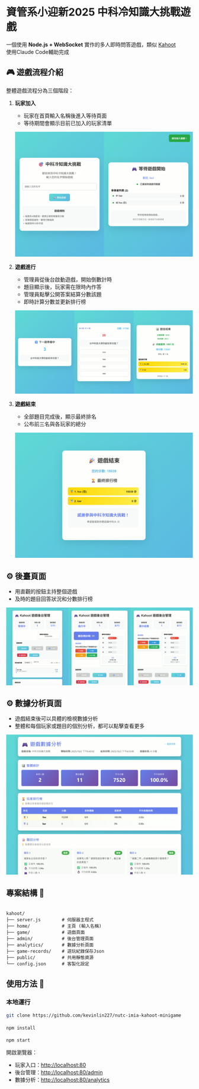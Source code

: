# 資管系小迎新2025 中科冷知識大挑戰遊戲

一個使用 **Node.js + WebSocket** 實作的多人即時問答遊戲，類似 [Kahoot](https://kahoot.com/)  
使用Claude Code輔助完成

## 🎮 遊戲流程介紹

整體遊戲流程分為三個階段：

1. **玩家加入**
   - 玩家在首頁輸入名稱後進入等待頁面  
   - 等待期間會顯示目前已加入的玩家清單  
  
   ![玩家加入流程圖](/docs/home.jpg)

2. **遊戲進行**
   - 管理員從後台啟動遊戲，開始倒數計時  
   - 題目顯示後，玩家需在限時內作答  
   - 管理員點擊公開答案結算分數該題  
   - 即時計算分數並更新排行榜  

   ![遊戲進行流程圖](/docs/game.jpg)

3. **遊戲結束**
   - 全部題目完成後，顯示最終排名  
   - 公布前三名與各玩家的總分  

   ![遊戲結束流程圖](/docs/end.jpg)

## ⚙️ 後臺頁面 
   - 用直觀的按鈕主持整個遊戲
   - 及時的題目回答狀況和分數排行榜

   ![後臺頁面圖](/docs/admin.jpg)

## ⚙️ 數據分析頁面 
   - 遊戲結束後可以具體的檢視數據分析
   - 整體和每個玩家或題目的個別分析，都可以點擊查看更多

   ![數據分析頁面圖](/docs/analytics.jpg)

## 專案結構 📂
```

kahoot/
├── server.js        # 伺服器主程式
├── home/            # 主頁 (輸入名稱)
├── game/            # 遊戲頁面
├── admin/           # 後台管理頁面
├── analytics/       # 數據分析頁面
├── game-records/    # 遊玩紀錄保存Json
├── public/          # 共用靜態資源
└── config.json      # 客製化設定

````

## 使用方法 🚀
### 本地運行
```bash
git clone https://github.com/kevinlin227/nutc-imia-kahoot-minigame

npm install

npm start
````

開啟瀏覽器：

* 玩家入口：[http://localhost:80](http://localhost:8080)
* 後台管理：[http://localhost:80/admin](http://localhost:8080/admin)
* 數據分析：[http://localhost:80/analytics](http://localhost:8080/analytics)